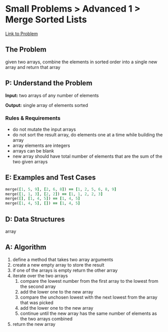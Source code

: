# Small Problems > Advanced 1 > Merge Sorted Lists

[Link to Problem](https://launchschool.com/exercises/63801750)

## The Problem

given two arrays, combine the elements in sorted order into a single new array and return that array

## P: Understand the Problem

**Input:** two arrays of any number of elements

**Output:** single array of elements sorted

### Rules & Requirements

- do not mutate the input arrays
- do not sort the result array, do elements one at a time while building the array
- array elements are integers
- arrays can be blank
- new array should have total number of elements that are the sum of the two given arrays

## E: Examples and Test Cases

```ruby
merge([1, 5, 9], [2, 6, 8]) == [1, 2, 5, 6, 8, 9]
merge([1, 1, 3], [2, 2]) == [1, 1, 2, 2, 3]
merge([], [1, 4, 5]) == [1, 4, 5]
merge([1, 4, 5], []) == [1, 4, 5]
```

## D: Data Structures

array

## A: Algorithm

1. define a method that takes two array arguments
2. create a new empty array to store the result
3. if one of the arrays is empty return the other array
4. iterate over the two arrays
   1. compare the lowest number from the first array to the lowest from the second array
   2. add the lower one to the new array
   3. compare the unchosen lowest with the next lowest from the array that was picked
   4. add the lower one to the new array
   5. continue until the new array has the same number of elements as the two arrays combined
5. return the new array
